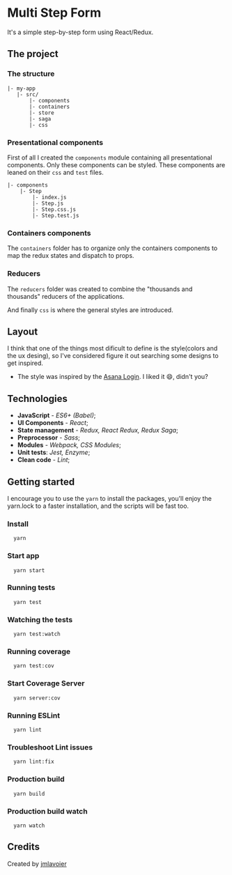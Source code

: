 # Multi Step Form
It's a simple step-by-step form using React/Redux.

## The project

### The structure

 ```
|- my-app 
    |- src/
        |- components
        |- containers
        |- store
        |- saga
        |- css
```

### Presentational components

First of all I created the `components` module containing all presentational components. Only these components can be styled. These components are leaned on their `css` and `test` files.
  
```
|- components
    |- Step
        |- index.js
        |- Step.js
        |- Step.css.js
        |- Step.test.js
```

### Containers components
The `containers` folder has to organize only the containers components to map the redux states and dispatch to props.

### Reducers
The `reducers` folder was created to combine the "thousands and thousands" reducers of the applications. 

And finally `css` is where the general styles are introduced.

## Layout 
I think that one of the things most dificult to define is the style(colors and the ux desing), so I've considered figure it out searching some designs to get inspired.

- The style was inspired by the [Asana Login](https://app.asana.com/-/login). I liked it :smile:, didn't you?

## Technologies

- **JavaScript** - *ES6+ (Babel)*; 
- **UI Components** - *React*; 
- **State management** - *Redux, React Redux, Redux Saga*;
- **Preprocessor** - *Sass*;
- **Modules** - *Webpack, CSS Modules*;
- **Unit tests**: *Jest, Enzyme*;
- **Clean code** - *Lint*;

## Getting started
I encourage you to use the `yarn` to install the packages, you'll enjoy the yarn.lock to a faster installation, and the scripts will be fast too.

### Install
```
  yarn
```

### Start app
```
  yarn start
```

### Running tests
```
  yarn test
```

### Watching the tests
```
  yarn test:watch
```

### Running coverage
```
  yarn test:cov
```

### Start Coverage Server
```
  yarn server:cov
```

### Running ESLint
```
  yarn lint
```

### Troubleshoot Lint issues
```
  yarn lint:fix
```

###  Production build
```
  yarn build
```

### Production build watch
```
  yarn watch
```

## Credits
Created by [jmlavoier](https://github.com/jmlavoier)

